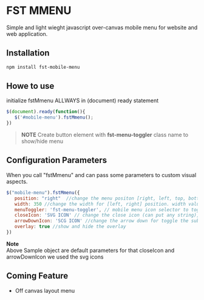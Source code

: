 # FST MMENU 

Simple and light wieght javascript over-canvas mobile menu for website and web application.

## Installation
```bash
npm install fst-mobile-menu
```

## Howe to use
initialize fstMmenu ALLWAYS in (document) ready statement
```javascript
$(document).ready(function(){
   $('#mobile-menu').fstMmenu();
})
```


> **NOTE**   Create button element with **fst-menu-toggler** class name to show/hide menu


## Configuration Parameters
When you call "fstMmenu" and can pass some parameters to custom visual aspects.

```javascript
$("mobile-menu").fstMmenu({
   position: "right"  //change the menu positon [right, left, top, bottom],
   width: 350 //change the width for [left, right] position. width value set to height on [top, bottom] positon.
   menuToggler: 'fst-menu-toggler', // mobile menu icon selector to toggle the menu ( Please provide the class name without dot :) )
   closeIcon: 'SVG ICON' // change the close icon (can put any string),
   arrowDownIcon: 'SCG ICON' //change the arrow down for toggle the sub menu (can put any string),
   overlay: true //show and hide the overlay
})
```

**Note**  
Above Sample object are default parameters for that closeIcon and arrowDownIcon we used the svg icons


## Coming Feature 
- Off canvas layout menu